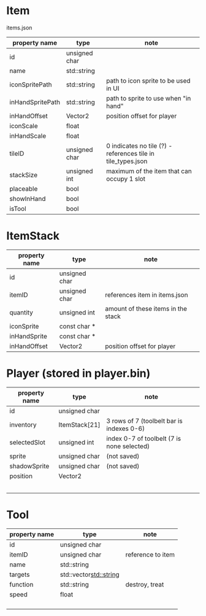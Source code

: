 # Item

items.json

| property name    | type          | note                                                         |
| ---------------- | ------------- | ------------------------------------------------------------ |
| id               | unsigned char |                                                              |
| name             | std::string   |                                                              |
| iconSpritePath   | std::string   | path to icon sprite to be used in UI                         |
| inHandSpritePath | std::string   | path to sprite to use when "in hand"                         |
| inHandOffset     | Vector2       | position offset for player                                   |
| iconScale        | float         |                                                              |
| inHandScale      | float         |                                                              |
| tileID           | unsigned char | 0 indicates no tile (?) - references tile in tile_types.json |
| stackSize        | unsigned int  | maximum of the item that can occupy 1 slot                   |
| placeable        | bool          |                                                              |
| showInHand       | bool          |                                                              |
| isTool           | bool          |                                                              |

# ItemStack

| property name | type          | note                               |
| ------------- | ------------- | ---------------------------------- |
| id            | unsigned char |                                    |
| itemID        | unsigned char | references item in items.json      |
| quantity      | unsigned int  | amount of these items in the stack |
| iconSprite    | const char \* |                                    |
| inHandSprite  | const char \* |                                    |
| inHandOffset  | Vector2       | position offset for player         |

# Player (stored in player.bin)

| property name | type          | note                                       |
| ------------- | ------------- | ------------------------------------------ |
| id            | unsigned char |                                            |
| inventory     | ItemStack[21] | 3 rows of 7 (toolbelt bar is indexes 0-6)  |
| selectedSlot  | unsigned int  | index 0-7 of toolbelt (7 is none selected) |
| sprite        | unsigned char | (not saved)                                |
| shadowSprite  | unsigned char | (not saved)                                |
| position      | Vector2       |                                            |
|               |               |                                            |
|               |               |                                            |
|               |               |                                            |
|               |               |                                            |
|               |               |                                            |

# Tool

| property name | type                     | note              |
| ------------- | ------------------------ | ----------------- |
| id            | unsigned char            |                   |
| itemID        | unsigned char            | reference to item |
| name          | std::string              |                   |
| targets       | std::vector<std::string> |                   |
| function      | std::string              | destroy, treat    |
| speed         | float                    |                   |
|               |                          |                   |
|               |                          |                   |
|               |                          |                   |
|               |                          |                   |
